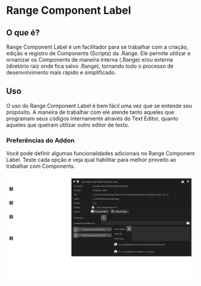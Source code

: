 # Range Component Label

## **O que é?**

Range Component Label é um facilitador para se trabalhar com a criação, edição e registro de Components (Scripts) da .Range. Ele permite utilizar e ornanizar os Components de maneira interna (.Range) e/ou externa (diretório raiz onde fica salvo .Range), tornando todo o processo de desenvolvimento mais rápido e simplificado.

## Uso
O uso do Range Component Label é bem fácil uma vez que se entende seu propósito. A maneira de trabalhar com ele atende tanto aqueles que programam seus códigos internamente através do Text Editor, quanto aqueles que queiram utilizar outro editor de texto.

### Preferências do Addon

Você pode definir algumas funcionalidades adicionais no Range Component Label. Teste cada opção e veja qual habilitar para melhor proveito ao trabalhar com Components.

![Addon Preferences](/readme-files/preferences/preferences.png)